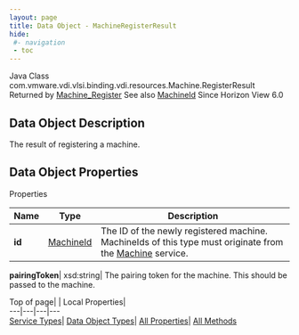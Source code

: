 ```yaml
---
layout: page
title: Data Object - MachineRegisterResult
hide:
 #- navigation
 - toc
---
```






Java Class
    com.vmware.vdi.vlsi.binding.vdi.resources.Machine.RegisterResult
Returned by
     [Machine_Register](vdi.resources.Machine.md#register)
See also
     [MachineId](vdi.entity.MachineId.md)
Since 
    Horizon View 6.0

## Data Object Description 

The result of registering a machine. 

## Data Object Properties

Properties

Name |  Type |  Description   
---|---|---  
**id**| [MachineId](vdi.entity.MachineId.md)|  The ID of the newly registered machine. MachineIds of this type must originate from the [Machine](vdi.resources.Machine.md) service.   
  
**pairingToken**|  xsd:string|  The pairing token for the machine. This should be passed to the machine.   
  
  
  
Top of page| | Local Properties|   
---|---|---|---  
[Service Types](index-mo_types.md)| [Data Object Types](index-do_types.md)| [All Properties](index-properties.md)| [All Methods](index-methods.md)  
  
  

